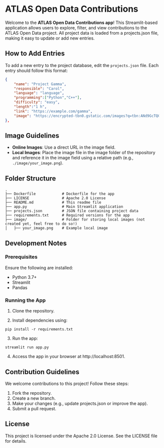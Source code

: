 # ATLAS Open Data Contributions

Welcome to the **ATLAS Open Data Contributions app**! This Streamlit-based application allows users to explore, filter, and view contributions to the ATLAS Open Data project. All project data is loaded from a projects.json file, making it easy to update or add new entries.

## How to Add Entries

To add a new entry to the project database, edit the `projects.json` file. Each entry should follow this format:
```json
{
    "name": "Project Gamma",
    "responsible": "Carol",
    "language": "language",
    "programming":["Python","C++"],
    "difficulty": "easy",
    "length":"1 h",
    "link": "https://example.com/gamma",
    "image": "https://encrypted-tbn0.gstatic.com/images?q=tbn:ANd9GcTQGw4KMJCqwe9ov7cXcqOTz0BstASoGM_uug&s"
},
```

## Image Guidelines

- **Online Images**: Use a direct URL in the image field.
- **Local Images**: Place the image file in the image folder of the repository and reference it in the image field using a relative path (e.g., `./image/your_image.png`).

## Folder Structure

```
.
├── Dockerfile            # Dockerfile for the app
├── LICENSE               # Apache 2.0 License
├── README.md             # This readme file
├── app.py                # Main Streamlit application
├── projects.json         # JSON file containing project data
├── requirements.txt      # Required versions for the app
├── image/                # Folder for storing local images (not created yet, feel free to do so!)
│   ├── your_image.png    # Example local image
```

## Development Notes

### Prerequisites

Ensure the following are installed:

- Python 3.7+
- Streamlit
- Pandas

### Running the App

1. Clone the repository.

2. Install dependencies using:

```pip install -r requirements.txt```

3. Run the app:

```streamlit run app.py```

4. Access the app in your browser at http://localhost:8501.

## Contribution Guidelines

We welcome contributions to this project! Follow these steps:

1. Fork the repository.
2. Create a new branch.
3. Make your changes (e.g., update projects.json or improve the app).
4. Submit a pull request.

## License
This project is licensed under the Apache 2.0 License. See the LICENSE file for details.
